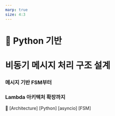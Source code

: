 ```yaml
---
marp: true
size: 4:3
---
```


# 🧵 Python 기반  
# 비동기 메시지 처리 구조 설계

### 메시지 기반 FSM부터  
### Lambda 아키텍처 확장까지

📁 [Architecture] [Python] [asyncio] [FSM]
